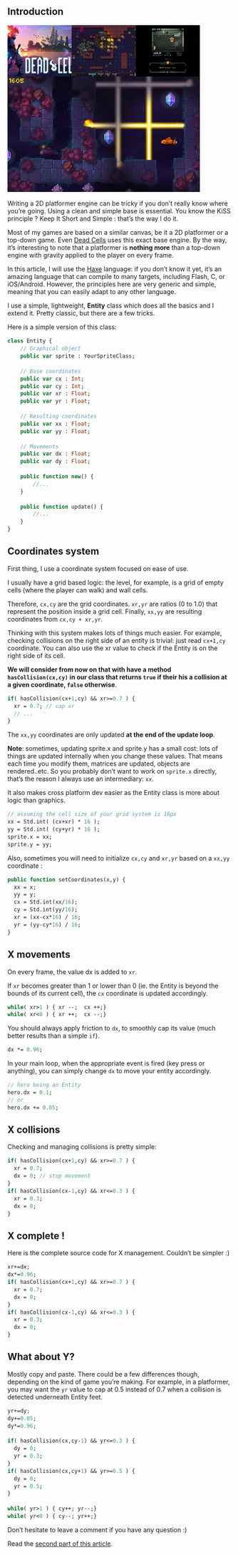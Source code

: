 ## Introduction

<style type="text/css">
div.font-size0{
    font-size: 0;
}
img.split3 {
    object-fit: cover;
    width: 15vw;
    height: 12vw;
}
img.split {
    object-fit: cover;
    width: 45vw;
}
</style>

<div class="font-size0">
    <img src="https://raw.githubusercontent.com/chunqian/chunqian.github.io/main/deepnight.net/assets/img/tutorials/MasterArt_1080.jpg" class="split3" />
    <img src="https://raw.githubusercontent.com/chunqian/chunqian.github.io/main/deepnight.net/assets/img/tutorials/2982-shot1.jpg-eq-900-500.jpg" class="split3" />
    <img src="https://raw.githubusercontent.com/chunqian/chunqian.github.io/main/deepnight.net/assets/img/tutorials/2982-shot1.png-eq-900-500.jpg.png" class="split3" />
</div>

<img src="https://raw.githubusercontent.com/chunqian/chunqian.github.io/main/deepnight.net/assets/img/tutorials/2982-shot4.jpg-eq-900-500.jpg" class="split" />

Writing a 2D platformer engine can be tricky if you don’t really know where you’re going. Using a clean and simple base is essential. You know the KiSS principle ? Keep It Short and Simple : that’s the way I do it.

Most of my games are based on a similar canvas, be it a 2D platformer or a top-down game. Even [Dead Cells](https://deepnight.net/games/motion-twin/dead-cells/) uses this exact base engine. By the way, it’s interesting to note that a platformer is **nothing more** than a top-down engine with gravity applied to the player on every frame.

In this article, I will use the [Haxe](http://haxe.org/) language: if you don’t know it yet, it’s an amazing language that can compile to many targets, including Flash, C, or iOS/Android. However, the principles here are very generic and simple, meaning that you can easily adapt to any other language.

I use a simple, lightweight, **Entity** class which does all the basics and I extend it. Pretty classic, but there are a few tricks.

Here is a simple version of this class:

```haxe
class Entity {
    // Graphical object
    public var sprite : YourSpriteClass;

    // Base coordinates
    public var cx : Int;
    public var cy : Int;
    public var xr : Float;
    public var yr : Float;

    // Resulting coordinates
    public var xx : Float;
    public var yy : Float;

    // Movements
    public var dx : Float;
    public var dy : Float;

    public function new() {
        //...
    }

    public function update() {
        //...
    }
}
```

## Coordinates system

First thing, I use a coordinate system focused on ease of use.

I usually have a grid based logic: the level, for example, is a grid of empty cells (where the player can walk) and wall cells.

Therefore, `cx,cy` are the grid coordinates. `xr,yr` are ratios (0 to 1.0) that represent the position inside a grid cell. Finally, `xx,yy` are resulting coordinates from `cx,cy + xr,yr`.

Thinking with this system makes lots of things much easier. For example, checking collisions on the right side of an entity is trivial: just read `cx+1,cy` coordinate. You can also use the xr value to check if the Entity is on the right side of its cell.

**We will consider from now on that with have a method `hasCollision(cx,cy)` in our class that returns `true` if their his a collision at a given coordinate, `false` otherwise**.

```haxe
if( hasCollision(cx+1,cy) && xr>=0.7 ) {    
  xr = 0.7; // cap xr
  // ...
}
```

The `xx,yy` coordinates are only updated **at the end of the update loop**.

**Note**: sometimes, updating sprite.x and sprite.y has a small cost: lots of things are updated internally when you change these values. That means each time you modify them, matrices are updated, objects are rendered..etc. So you probably don’t want to work on `sprite.x` directly, that’s the reason I always use an intermediary: `xx`.

It also makes cross platform dev easier as the Entity class is more about logic than graphics.

```haxe
// assuming the cell size of your grid system is 16px
xx = Std.int( (cx+xr) * 16 );
yy = Std.int( (cy+yr) * 16 );
sprite.x = xx;
sprite.y = yy;
```

Also, sometimes you will need to initialize `cx,cy` and `xr,yr` based on a `xx,yy` coordinate :

```haxe
public function setCoordinates(x,y) {   
  xx = x;   
  yy = y;   
  cx = Std.int(xx/16);  
  cy = Std.int(yy/16);  
  xr = (xx-cx*16) / 16; 
  yr = (yy-cy*16) / 16;
}
```

## X movements

On every frame, the value dx is added to `xr`.

If `xr` becomes greater than 1 or lower than 0 (ie. the Entity is beyond the bounds of its current cell), the `cx` coordinate is updated accordingly.

```haxe
while( xr>1 ) { xr --;  cx ++;}
while( xr<0 ) { xr ++;  cx --;}
```

You should always apply friction to `dx`, to smoothly cap its value (much better results than a simple `if`).

```haxe
dx *= 0.96;
```

In your main loop, when the appropriate event is fired (key press or anything), you can simply change `dx` to move your entity accordingly.

```haxe
// hero being an Entity
hero.dx = 0.1;
// or
hero.dx += 0.05;
```

## X collisions

Checking and managing collisions is pretty simple:

```haxe
if( hasCollision(cx+1,cy) && xr>=0.7 ) {
  xr = 0.7;
  dx = 0; // stop movement
}
if( hasCollision(cx-1,cy) && xr<=0.3 ) {
  xr = 0.3;
  dx = 0;
}
```

## X complete !

Here is the complete source code for X management. Couldn’t be simpler :)

```haxe
xr+=dx;
dx*=0.96;
if( hasCollision(cx+1,cy) && xr>=0.7 ) {
  xr = 0.7;
  dx = 0;
}
if( hasCollision(cx-1,cy) && xr<=0.3 ) {
  xr = 0.3;
  dx = 0;
}
```

## What about Y?

Mostly copy and paste. There could be a few differences though, depending on the kind of game you’re making. For example, in a platformer, you may want the `yr` value to cap at 0.5 instead of 0.7 when a collision is detected underneath Entity feet.

```haxe
yr+=dy;
dy+=0.05;
dy*=0.96;

if( hasCollision(cx,cy-1) && yr<=0.3 ) {
  dy = 0;
  yr = 0.3;
}
if( hasCollision(cx,cy+1) && yr>=0.5 ) {
  dy = 0;
  yr = 0.5;
}

while( yr>1 ) { cy++; yr--;}
while( yr<0 ) { cy--; yr++;}
```

Don’t hesitate to leave a comment if you have any question :)

Read the [second part of this article](https://deepnight.net/tutorials/a-simple-platformer-engine-part-2-collisions/).
